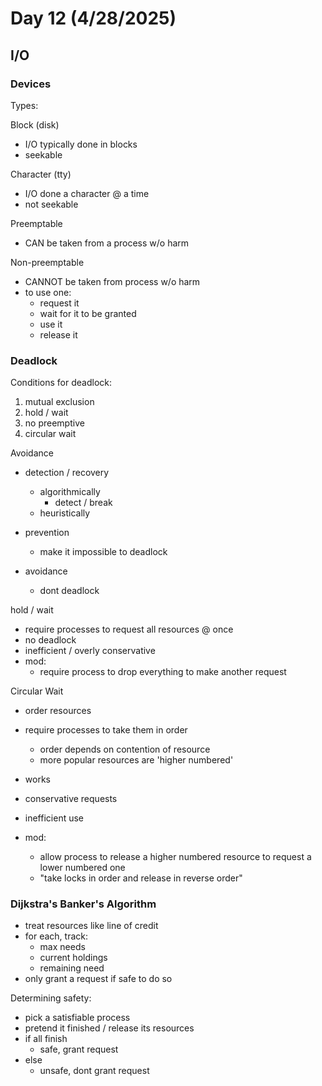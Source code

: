 # Day 12 (4/28/2025)

## I/O

### Devices

Types:

Block (disk)

- I/O typically done in blocks
- seekable

Character (tty)
- I/O done a character @ a time
- not seekable

Preemptable
- CAN be taken from a process w/o harm

Non-preemptable
- CANNOT be taken from process w/o harm
- to use one:
  - request it
  - wait for it to be granted
  - use it
  - release it

### Deadlock

Conditions for deadlock:

1. mutual exclusion
2. hold / wait
3. no preemptive
4. circular wait

Avoidance

- detection / recovery
  - algorithmically
    - detect / break
  - heuristically

- prevention
  - make it impossible to deadlock

- avoidance
  - dont deadlock

hold / wait

- require processes to request all resources @ once
- no deadlock
- inefficient / overly conservative
- mod:
  - require process to drop everything to make another request

Circular Wait

- order resources
- require processes to take them in order
  - order depends on contention of resource
  - more popular resources are 'higher numbered'

- works
- conservative requests
- inefficient use
- mod:
  - allow process to release a higher numbered resource to request a lower numbered one
  - "take locks in order and release in reverse order"

### Dijkstra's Banker's Algorithm

- treat resources like line of credit
- for each, track:
  - max needs
  - current holdings
  - remaining need
- only grant a request if safe to do so

Determining safety:
- pick a satisfiable process
- pretend it finished / release its resources
- if all finish
  - safe, grant request
- else
  - unsafe, dont grant request

